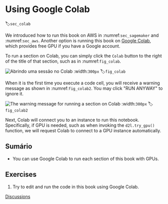 # Using Google Colab
:label:`sec_colab`

We introduced how to run this book on AWS in :numref:`sec_sagemaker`  and :numref:`sec_aws`. Another option is running this book on  [Google Colab](https://colab.research.google.com/), which provides free GPU if you have a Google account.

To run a section on Colab, you can simply click the  `Colab`  button to the right of the title of that section, such as in :numref:`fig_colab`.

![Abrindo uma sessão no Colab](../img/colab.png)
:width:`300px`
:label:`fig_colab`

When it is the first time you execute a code cell, you will receive a warning message as shown in :numref:`fig_colab2`. You may click "RUN ANYWAY" to ignore it.

![The warning message for running a section on Colab](../img/colab-2.png)
:width:`300px`
:label:`fig_colab2`

Next, Colab will connect you to an instance to run this notebook. Specifically, if GPU is needed, such as when invoking the `d2l.try_gpu()` function, we will request Colab to connect to a GPU instance automatically.


## Sumário

* You can use Google Colab to run each section of this book with GPUs.


## Exercises

1. Try to edit and run the code in this book using Google Colab.


[Discussions](https://discuss.d2l.ai/t/424)
<!--stackedit_data:
eyJoaXN0b3J5IjpbLTg2MjM5NzkyM119
-->